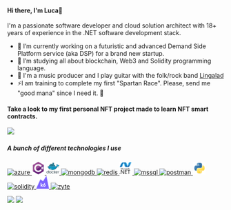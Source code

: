 
#### Hi there, I'm Luca👋

I'm a passionate software developer and cloud solution architect with 18+ years of experience in the .NET software development stack.

- 🔭 I’m currently working on a futuristic and advanced Demand Side Platform service (aka DSP) for a brand new startup.    
- 🌱 I’m studying all about blockchain, Web3 and Solidity programming language. 
- :guitar: I'm a music producer and I play guitar with the folk/rock band [Lingalad](https://it.wikipedia.org/wiki/Lingalad)  
- ⚡I am training to complete my first "Spartan Race". Please, send me "good mana" since I need it. :pray:


#### Take a look to my first personal NFT project made to learn NFT smart contracts. 
<a href="https://opensea.io/collection/geometricshapes-v3" target="_blank">
    <img src="https://i.seadn.io/gae/OvOGfMqaV2otMDoSlXDHzRlZFx9FpenFdcBdqH7Y64de219wBT2NcwuY3rBrOilHJvzbmz8KAtmTOsxMUznnPY-uqQ8S73VPOnnI?auto=format&w=256"/>
</a>
</div>


##### A bunch of different technologies I use

<a href="https://azure.microsoft.com/" target="_blank"> <img src="https://www.vectorlogo.zone/logos/microsoft_azure/microsoft_azure-icon.svg" alt="azure" width="30" height="30" /> </a>
<a href="https://www.w3schools.com/cs/" target="_blank"> <img src="https://raw.githubusercontent.com/devicons/devicon/master/icons/csharp/csharp-original.svg" alt="csharp" width="30" height="30" /> </a>
    <a href="https://www.docker.com/" target="_blank"> <img src="https://raw.githubusercontent.com/devicons/devicon/master/icons/docker/docker-original-wordmark.svg" alt="docker" width="30" height="30" /> </a>
     <a href="https://www.mongodb.com" target="_blank"> <img src="https://www.vectorlogo.zone/logos/mongodb/mongodb-icon.svg" alt="mongodb"  width="30" height="30"/> </a>
     <a href="https://www.redis.io" target="_blank"> <img src="https://www.vectorlogo.zone/logos/redis/redis-icon.svg" alt="redis" width="30" height="30" /> </a>
    <a href="https://dotnet.microsoft.com/" target="_blank"> <img src="https://raw.githubusercontent.com/devicons/devicon/master/icons/dot-net/dot-net-original-wordmark.svg" alt="dotnet" width="30" height="30" /> </a>
    <a href="https://www.microsoft.com/en-us/sql-server" target="_blank"> <img src="https://www.svgrepo.com/show/303229/microsoft-sql-server-logo.svg" alt="mssql" width="30" height="30" /> </a>
    <a href="https://postman.com" target="_blank"> <img src="https://www.vectorlogo.zone/logos/getpostman/getpostman-icon.svg" alt="postman" width="30" height="30" /> </a>
    <a href="https://www.python.org" target="_blank"> <img src="https://raw.githubusercontent.com/devicons/devicon/master/icons/python/python-original.svg" alt="python" width="30" height="30" /> </a>
<a href="https://docs.soliditylang.org/" target="_blank"> <img src="https://www.vectorlogo.zone/logos/ethereum/ethereum-icon.svg" alt="solidity" width="30" height="30" /> </a>
<a href="https://k6.io/" target="_blank"> <img src="https://github.com/cncf/landscape/blob/4df87c79fbca0e9ad5a3f50ff209ef592365e314/hosted_logos/k6.svg" alt="k6" width="30" height="30" /> </a>
<a href="https://www.zyte.com/" target="_blank"> <img src="https://www.zyte.com/wp-content/uploads/2021/11/zyte-pdf.svg" alt="zyte" width="30" height="30" /> </a>




<img src="https://github-readme-stats.vercel.app/api?username=nttluke&show_icons=true&title_color=fff&icon_color=79ff97&text_color=9f9f9f&bg_color=151515&hide=contribs"/>

<img src="https://github-readme-stats.vercel.app/api/top-langs/?username=nttluke&&layout=compact&title_color=fff&icon_color=79ff97&text_color=9f9f9f&bg_color=151515"/>
